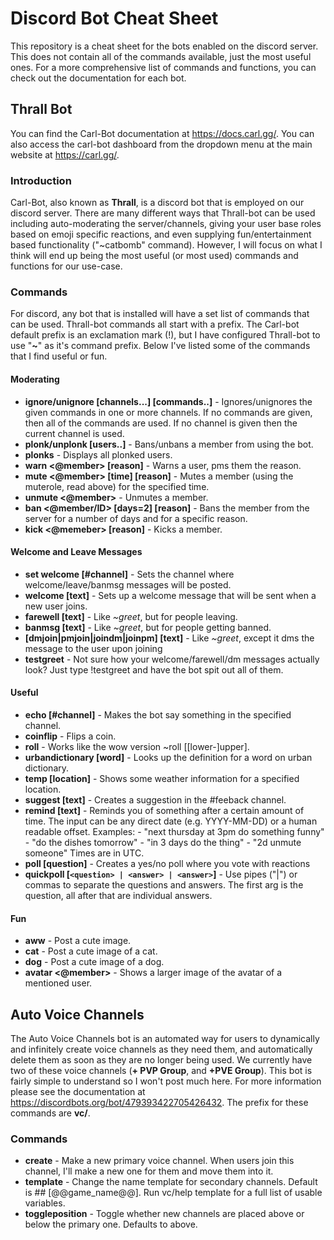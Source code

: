 # Discord Bot Cheat Sheet
This repository is a cheat sheet for the bots enabled on the <Get Murked City> discord server.  This does not contain all of the commands available, just the most useful ones.  For a more comprehensive list of commands and functions, you can check out the documentation for each bot.

## Thrall Bot

You can find the Carl-Bot documentation at https://docs.carl.gg/.  You can also access the carl-bot dashboard from the dropdown menu at the main website at https://carl.gg/.
 
### Introduction

Carl-Bot, also known as **Thrall**, is a discord bot that is employed on our discord server.  There are many different ways that Thrall-bot can be used including auto-moderating the server/channels, giving your user base roles based on emoji specific reactions, and even supplying fun/entertainment based functionality ("~catbomb" command).  However, I will focus on what I think will end up being the most useful (or most used) commands and functions for our use-case.

### Commands

For discord, any bot that is installed will have a set list of commands that can be used.  Thrall-bot commands all start with a prefix.  The Carl-bot default prefix is an exclamation mark (!), but I have configured Thrall-bot to use "**~**" as it's command prefix.  Below I've listed some of the commands that I find useful or fun.

#### Moderating

* **ignore/unignore [channels...] [commands..]** - Ignores/unignores the given commands in one or more channels.  If no commands are given, then all of the commands are used.  If no channel is given then the current channel is used.
* **plonk/unplonk [users..]** - Bans/unbans a member from using the bot.
* **plonks** - Displays all plonked users.
* **warn <@member> [reason]** - Warns a user, pms them the reason.
* **mute <@member> [time] [reason]** - Mutes a member (using the muterole, read above) for the specified time.
* **unmute <@member>** - Unmutes a member.
* **ban <@member/ID> [days=2] [reason]** - Bans the member from the server for a number of days and for a specific reason.
* **kick <@memeber> [reason]** - Kicks a member.

#### Welcome and Leave Messages

* **set welcome [#channel]** - Sets the channel where welcome/leave/banmsg messages will be posted.
* **welcome [text]** - Sets up a welcome message that will be sent when a new user joins.
* **farewell [text]** - Like *~greet*, but for people leaving.
* **banmsg [text]** - Like *~greet*, but for people getting banned.
* **[dmjoin|pmjoin|joindm|joinpm] [text]** - Like *~greet*, except it dms the message to the user upon joining
* **testgreet** - Not sure how your welcome/farewell/dm messages actually look? Just type !testgreet and have the bot spit out all of them.

#### Useful

* **echo [#channel]** - Makes the bot say something in the specified channel.
* **coinflip** - Flips a coin.
* **roll**  - Works like the wow version ~roll [[lower-]upper].
* **urbandictionary [word]** - Looks up the definition for a word on urban dictionary.
* **temp [location]** - Shows some weather information for a specified location.
* **suggest [text]** - Creates a suggestion in the #feeback channel.
* **remind [text]** - Reminds you of something after a certain amount of time. The input can be any direct date (e.g. YYYY-MM-DD) or a human readable offset. Examples: - "next thursday at 3pm do something funny" - "do the dishes tomorrow" - "in 3 days do the thing" - "2d unmute someone" Times are in UTC.
* **poll [question]** - Creates a yes/no poll where you vote with reactions
* **quickpoll [`<question> | <answer> | <answer>`]** - Use pipes ("|") or commas to separate the questions and answers. The first arg is the question, all after that are individual answers.

#### Fun 

* **aww** - Post a cute image.
* **cat** - Post a cute image of a cat.
* **dog** - Post a cute image of a dog.
* **avatar <@member>** - Shows a larger image of the avatar of a mentioned user.

## Auto Voice Channels

The Auto Voice Channels bot is an automated way for users to dynamically and infinitely create voice channels as they need them, and automatically delete them as soon as they are no longer being used.  We currently have two of these voice channels (**+ PVP Group**, and **+PVE Group**).  This bot is fairly simple to understand so I won't post much here.  For more information please see the documentation at https://discordbots.org/bot/479393422705426432.  The prefix for these commands are **vc/**.

### Commands

* **create** - Make a new primary voice channel. When users join this channel, I'll make a new one for them and move them into it.
* **template** - Change the name template for secondary channels. Default is ## [@@game_name@@]. Run vc/help template for a full list of usable variables.
* **toggleposition** - Toggle whether new channels are placed above or below the primary one. Defaults to above.


